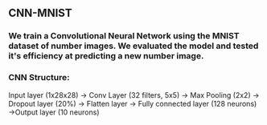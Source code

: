 ## CNN-MNIST

### We train a Convolutional Neural Network using the MNIST dataset of number images. We evaluated the model and tested it's efficiency at predicting a new number image.
### CNN Structure: 
Input layer (1x28x28) -> Conv Layer (32 filters, 5x5) -> Max Pooling (2x2) -> Dropout layer (20%) -> Flatten layer -> Fully connected layer (128 neurons) ->Output layer (10 neurons)
